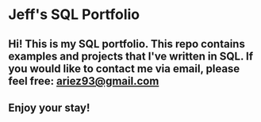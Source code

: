 # Jeff's SQL Portfolio

## Hi! This is my SQL portfolio. This repo contains examples and projects that I've written in SQL. If you would like to contact me via email, please feel free: ariez93@gmail.com

## Enjoy your stay!
